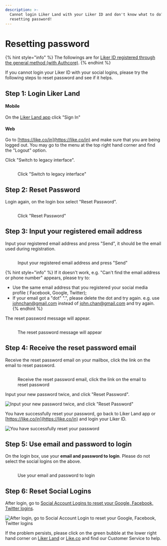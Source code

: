 ```yaml
---
description: >-
  Cannot login Liker Land with your Liker ID and don't know what to do? Try
  resetting password!
---
```


# Resetting password

{% hint style="info" %}
The followings are for [Liker ID registered through the general method (with Authcore)](./).
{% endhint %}

If you cannot login your Liker ID with your social logins, please try the following steps to reset password and see if it helps.&#x20;

## Step 1: Login Liker Land

#### Mobile

On the [Liker Land app](../../liker-land/download.md) click "Sign In"

#### Web

Go to [https://like.co/in](https://like.co/in) and make sure that you are being logged out. You may go to the menu at the top right hand corner and find the "Logout" option.

Click "Switch to legacy interface".

<figure><img src="../../../.gitbook/assets/resetpassword-0-en.png" alt=""><figcaption><p>Click "Switch to legacy interface"</p></figcaption></figure>

## **Step 2:** Reset Password

Login again, on the login box select "Reset Password".

<figure><img src="../../../.gitbook/assets/resetpassword 1-en.png" alt=""><figcaption><p>Click "Reset Password"</p></figcaption></figure>

## Step 3: Input your registered email address

Input your registered email address and press "Send", it should be the email used during registration.

<figure><img src="../../../.gitbook/assets/resetpassword 2-en.png" alt=""><figcaption><p>Input your registered email address and press "Send"</p></figcaption></figure>

{% hint style="info" %}
If it doesn't work, e.g. "Can't find the email address or phone number" appears, please try to:

* Use the same email address that you registered your social media profile ( Facebook, Google, Twitter);
* If your email got a "dot" ".", please delete the  dot and try again. e.g. use johnchan@gmail.com instead of john.chan@gmail.com and try again.
{% endhint %}

The reset password message will appear.

<figure><img src="../../../.gitbook/assets/resetpassword 3-en.png" alt=""><figcaption><p>The reset password message will appear</p></figcaption></figure>

## Step 4: Receive the reset password email

Receive the reset password email on your mailbox, click the link on the email to reset password.

<figure><img src="../../../.gitbook/assets/resetpassword 4-en.png" alt=""><figcaption><p>Receive the reset password email, click the link on the email to reset password</p></figcaption></figure>

Input your new password twice, and click "Reset Password".

![Input your new password twice, and click "Reset Password"](../../../.gitbook/assets/resetpassword-5.png)

You have successfully reset your password, go back to Liker Land app or [https://like.co/in](https://like.co/in) and login your Liker ID.

![You have successfully reset your password](../../../.gitbook/assets/resetpassword-6.png)

## Step 5: Use email and password to login

On the login box, use your **email and password to login**. Please do not select the social logins on the above.

<figure><img src="../../../.gitbook/assets/resetpassword 7-en.png" alt=""><figcaption><p>Use your email and password to login</p></figcaption></figure>

## **Step 6: Reset Social Logins**

After login, go to [Social Account Logins to reset your Google, Facebook, Twitter logins](social-media-logins.md).

![After login, go to Social Account Login to reset your Google, Facebook, Twitter logins](../../../.gitbook/assets/social-media-logins-1-en.png)

If the problem persists, please click on the green bubble at the lower right hand corner on [Liker Land](https://liker.land/) or [Like.co](https://like.co/) and find our Customer Service to help.
